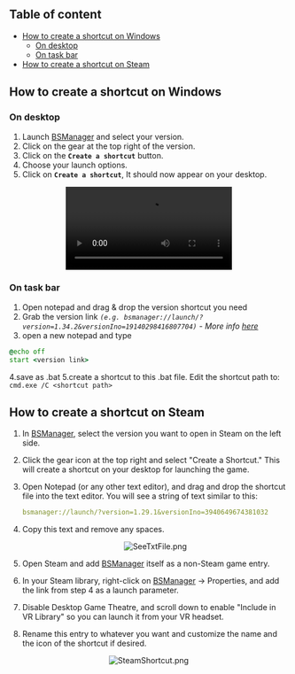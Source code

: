 ## Table of content

- [How to create a shortcut on Windows](#how-to-create-a-shortcut-on-windows)
    - [On desktop](#on-desktop)
    - [On task bar](#on-task-bar)
- [How to create a shortcut on Steam](#how-to-create-a-shortcut-on-steam)

## How to create a shortcut on Windows

### On desktop

1. Launch [BSManager](https://www.bsmanager.io) and select your version.
2. Click on the gear at the top right of the version.
3. Click on the **`Create a shortcut`** button.
4. Choose your launch options.
5. Click on **`Create a shortcut`**, It should now appear on your desktop.

<div align="center">
  <video src="https://github.com/Zagrios/bs-manager/assets/40648115/bfa1e97d-6392-4dec-a1fc-bb05048cf6d2" />
</div>

### On task bar

1. Open notepad and drag & drop the version shortcut you need
2. Grab the version link *`(e.g. bsmanager://launch/?version=1.34.2&versionIno=19140298416807704)` -  More info [here](#how-to-create-a-shortcut-on-steam)*
3. open a new notepad and type

```bat
@echo off
start <version link>
```

4.save as .bat
5.create a shortcut to this .bat file. Edit the shortcut path to: `cmd.exe /C <shortcut path>`

## How to create a shortcut on Steam

1. In [BSManager](https://www.bsmanager.io), select the version you want to open in Steam on the left side.
2. Click the gear icon at the top right and select "Create a Shortcut." This will create a shortcut on your desktop for launching the game.
3. Open Notepad (or any other text editor), and drag and drop the shortcut file into the text editor. You will see a string of text similar to this:

    ```yaml
    bsmanager://launch/?version=1.29.1&versionIno=3940649674381032
    ```

4. Copy this text and remove any spaces.

    <div align="center">
        <img src="../wiki/Guides/Installation-and-updates/Create-a-shortcut/SeeTxtFile.png" alt="SeeTxtFile.png" />
    </div>

5. Open Steam and add [BSManager](https://www.bsmanager.io) itself as a non-Steam game entry.
6. In your Steam library, right-click on [BSManager](https://www.bsmanager.io) -> Properties, and add the link from step 4 as a launch parameter.
7. Disable Desktop Game Theatre, and scroll down to enable "Include in VR Library" so you can launch it from your VR headset.
8. Rename this entry to whatever you want and customize the name and the icon of the shortcut if desired.

<div align="center">
    <img src="../wiki/Guides/Installation-and-updates/Create-a-shortcut/SteamShortcut.png" alt="SteamShortcut.png" />
</div>
